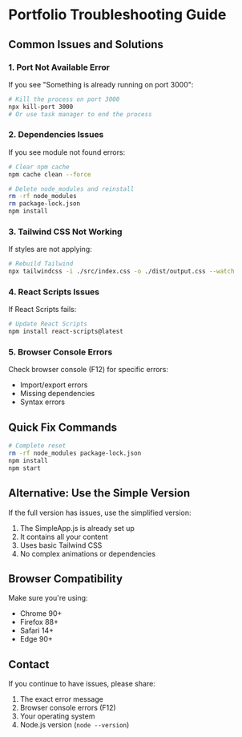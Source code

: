 # Portfolio Troubleshooting Guide

## Common Issues and Solutions

### 1. **Port Not Available Error**
If you see "Something is already running on port 3000":
```bash
# Kill the process on port 3000
npx kill-port 3000
# Or use task manager to end the process
```

### 2. **Dependencies Issues**
If you see module not found errors:
```bash
# Clear npm cache
npm cache clean --force

# Delete node_modules and reinstall
rm -rf node_modules
rm package-lock.json
npm install
```

### 3. **Tailwind CSS Not Working**
If styles are not applying:
```bash
# Rebuild Tailwind
npx tailwindcss -i ./src/index.css -o ./dist/output.css --watch
```

### 4. **React Scripts Issues**
If React Scripts fails:
```bash
# Update React Scripts
npm install react-scripts@latest
```

### 5. **Browser Console Errors**
Check browser console (F12) for specific errors:
- Import/export errors
- Missing dependencies
- Syntax errors

## Quick Fix Commands

```bash
# Complete reset
rm -rf node_modules package-lock.json
npm install
npm start
```

## Alternative: Use the Simple Version

If the full version has issues, use the simplified version:

1. The SimpleApp.js is already set up
2. It contains all your content
3. Uses basic Tailwind CSS
4. No complex animations or dependencies

## Browser Compatibility

Make sure you're using:
- Chrome 90+
- Firefox 88+
- Safari 14+
- Edge 90+

## Contact

If you continue to have issues, please share:
1. The exact error message
2. Browser console errors (F12)
3. Your operating system
4. Node.js version (`node --version`)
